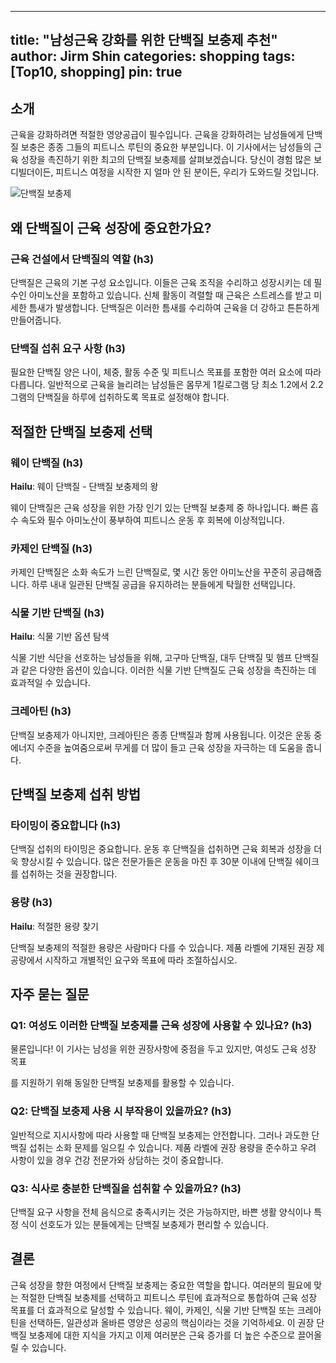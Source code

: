 
---
title: "남성근육 강화를 위한 단백질 보충제 추천"
author: Jirm Shin
categories: shopping
tags: [Top10, shopping]
pin: true
---


## 소개

근육을 강화하려면 적절한 영양공급이 필수입니다. 근육을 강화하려는 남성들에게 단백질 보충은 종종 그들의 피트니스 루틴의 중요한 부분입니다. 이 기사에서는 남성들의 근육 성장을 촉진하기 위한 최고의 단백질 보충제를 살펴보겠습니다. 당신이 경험 많은 보디빌더이든, 피트니스 여정을 시작한 지 얼마 안 된 분이든, 우리가 도와드릴 것입니다.

![단백질 보충제](https://source.unsplash.com/1600x900/?protein,fitness)

## 왜 단백질이 근육 성장에 중요한가요?

### 근육 건설에서 단백질의 역할 (h3)

단백질은 근육의 기본 구성 요소입니다. 이들은 근육 조직을 수리하고 성장시키는 데 필수인 아미노산을 포함하고 있습니다. 신체 활동이 격렬할 때 근육은 스트레스를 받고 미세한 틈새가 발생합니다. 단백질은 이러한 틈새를 수리하여 근육을 더 강하고 튼튼하게 만들어줍니다.

### 단백질 섭취 요구 사항 (h3)

필요한 단백질 양은 나이, 체중, 활동 수준 및 피트니스 목표를 포함한 여러 요소에 따라 다릅니다. 일반적으로 근육을 늘리려는 남성들은 몸무게 1킬로그램 당 최소 1.2에서 2.2그램의 단백질을 하루에 섭취하도록 목표로 설정해야 합니다.

## 적절한 단백질 보충제 선택

### 웨이 단백질 (h3)

**Hailu**: 웨이 단백질 - 단백질 보충제의 왕

웨이 단백질은 근육 성장을 위한 가장 인기 있는 단백질 보충제 중 하나입니다. 빠른 흡수 속도와 필수 아미노산이 풍부하여 피트니스 운동 후 회복에 이상적입니다.

### 카제인 단백질 (h3)

카제인 단백질은 소화 속도가 느린 단백질로, 몇 시간 동안 아미노산을 꾸준히 공급해줍니다. 하루 내내 일관된 단백질 공급을 유지하려는 분들에게 탁월한 선택입니다.

### 식물 기반 단백질 (h3)

**Hailu**: 식물 기반 옵션 탐색

식물 기반 식단을 선호하는 남성들을 위해, 고구마 단백질, 대두 단백질 및 헴프 단백질과 같은 다양한 옵션이 있습니다. 이러한 식물 기반 단백질도 근육 성장을 촉진하는 데 효과적일 수 있습니다.

### 크레아틴 (h3)

단백질 보충제가 아니지만, 크레아틴은 종종 단백질과 함께 사용됩니다. 이것은 운동 중 에너지 수준을 높여줌으로써 무게를 더 많이 들고 근육 성장을 자극하는 데 도움을 줍니다.

## 단백질 보충제 섭취 방법

### 타이밍이 중요합니다 (h3)

단백질 섭취의 타이밍은 중요합니다. 운동 후 단백질을 섭취하면 근육 회복과 성장을 더욱 향상시킬 수 있습니다. 많은 전문가들은 운동을 마친 후 30분 이내에 단백질 쉐이크를 섭취하는 것을 권장합니다.

### 용량 (h3)

**Hailu**: 적절한 용량 찾기

단백질 보충제의 적절한 용량은 사람마다 다를 수 있습니다. 제품 라벨에 기재된 권장 제공량에서 시작하고 개별적인 요구와 목표에 따라 조절하십시오.

## 자주 묻는 질문

### Q1: 여성도 이러한 단백질 보충제를 근육 성장에 사용할 수 있나요? (h3)

물론입니다! 이 기사는 남성을 위한 권장사항에 중점을 두고 있지만, 여성도 근육 성장 목표

를 지원하기 위해 동일한 단백질 보충제를 활용할 수 있습니다.

### Q2: 단백질 보충제 사용 시 부작용이 있을까요? (h3)

일반적으로 지시사항에 따라 사용할 때 단백질 보충제는 안전합니다. 그러나 과도한 단백질 섭취는 소화 문제를 일으킬 수 있습니다. 제품 라벨에 권장 용량을 준수하고 우려 사항이 있을 경우 건강 전문가와 상담하는 것이 중요합니다.

### Q3: 식사로 충분한 단백질을 섭취할 수 있을까요? (h3)

단백질 요구 사항을 전체 음식으로 충족시키는 것은 가능하지만, 바쁜 생활 양식이나 특정 식이 선호도가 있는 분들에게는 단백질 보충제가 편리할 수 있습니다.

## 결론

근육 성장을 향한 여정에서 단백질 보충제는 중요한 역할을 합니다. 여러분의 필요에 맞는 적절한 단백질 보충제를 선택하고 피트니스 루틴에 효과적으로 통합하여 근육 성장 목표를 더 효과적으로 달성할 수 있습니다. 웨이, 카제인, 식물 기반 단백질 또는 크레아틴을 선택하든, 일관성과 올바른 영양은 성공의 핵심이라는 것을 기억하세요. 이 권장 단백질 보충제에 대한 지식을 가지고 이제 여러분은 근육 증가를 더 높은 수준으로 끌어올릴 수 있습니다.

